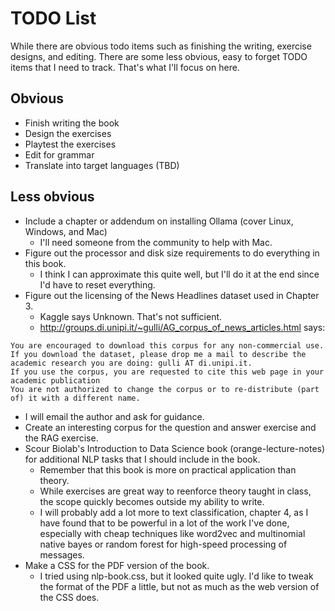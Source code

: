 # TODO List

While there are obvious todo items such as finishing the writing, exercise designs, and editing.  There are some less obvious, easy to forget TODO items that I need to track.  That's what I'll focus on here.

## Obvious

* Finish writing the book
* Design the exercises
* Playtest the exercises
* Edit for grammar
* Translate into target languages (TBD)

## Less obvious

* Include a chapter or addendum on installing Ollama (cover Linux, Windows, and Mac)
  * I'll need someone from the community to help with Mac.
* Figure out the processor and disk size requirements to do everything in this book.
  * I think I can approximate this quite well, but I'll do it at the end since I'd have to reset everything.
* Figure out the licensing of the News Headlines dataset used in Chapter 3.
  * Kaggle says Unknown.  That's not sufficient.
  * http://groups.di.unipi.it/~gulli/AG_corpus_of_news_articles.html says:
```
You are encouraged to download this corpus for any non-commercial use. If you download the dataset, please drop me a mail to describe the academic research you are doing: gulli AT di.unipi.it.
If you use the corpus, you are requested to cite this web page in your academic publication
You are not authorized to change the corpus or to re-distribute (part of) it with a different name. 
```
  * I will email the author and ask for guidance.
* Create an interesting corpus for the question and answer exercise and the RAG exercise.
* Scour Biolab's Introduction to Data Science book (orange-lecture-notes) for additional NLP tasks that I should include in the book.
  * Remember that this book is more on practical application than theory. 
  * While exercises are great way to reenforce theory taught in class, the scope quickly becomes outside my ability to write.
  * I will probably add a lot more to text classification, chapter 4, as I have found that to be powerful in a lot of the work I've done, especially with cheap techniques like word2vec and multinomial native bayes or random forest for high-speed processing of messages.
* Make a CSS for the PDF version of the book.  
  * I tried using nlp-book.css, but it looked quite ugly.  I'd like to tweak the format of the PDF a little, but not as much as the web version of the CSS does.

